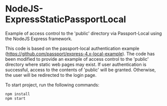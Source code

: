 # NodeJS-ExpressStaticPassportLocal
Example of access control to the 'public' directory via Passport-Local using the NodeJS Express framework.

This code is based on the passport-local authentication example (https://github.com/passport/express-4.x-local-example). The code has been modified to provide an example of access control to the 'public' directory where static web pages may exist. If user authentication is successful, access to the contents of 'public' will be granted. Otherwise, the user will be redirected to the login page.

To start project, run the following commands:


```
npm install
npm start
```
